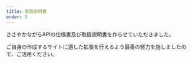 ```yaml
---
title: 取扱説明書
order: 3 
---
```

ささやかながらAPIの仕様書及び取扱説明書を作らせていただきました。

ご自身の作成するサイトに適した拡張を行えるよう最善の努力を施しましたので、ご活用ください。

